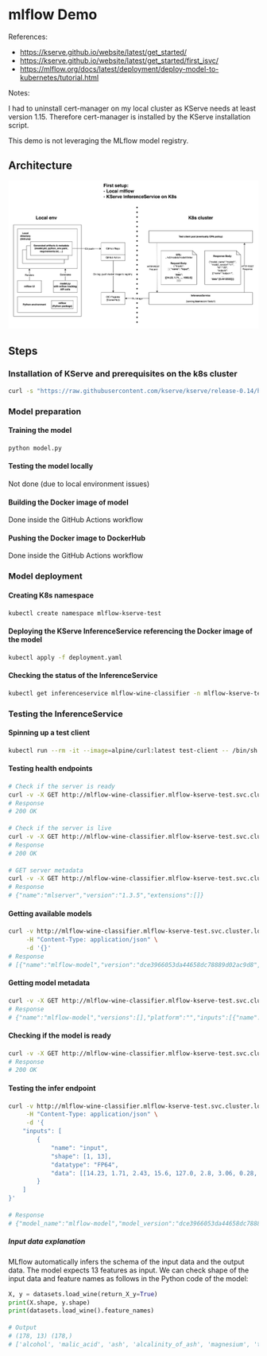 # mlflow Demo

References:
- https://kserve.github.io/website/latest/get_started/
- https://kserve.github.io/website/latest/get_started/first_isvc/
- https://mlflow.org/docs/latest/deployment/deploy-model-to-kubernetes/tutorial.html

Notes:

I had to uninstall cert-manager on my local cluster as KServe needs at least version 1.15.
Therefore cert-manager is installed by the KServe installation script.

This demo is not leveraging the MLflow model registry.

## Architecture

![Architecture](docs/images/mlflow.png)

## Steps

### Installation of KServe and prerequisites on the k8s cluster

```bash
curl -s "https://raw.githubusercontent.com/kserve/kserve/release-0.14/hack/quick_install.sh" | bash
```

### Model preparation

#### Training the model
```bash
python model.py
```

#### Testing the model locally
Not done (due to local environment issues)

#### Building the Docker image of model
Done inside the GitHub Actions workflow

#### Pushing the Docker image to DockerHub
Done inside the GitHub Actions workflow

### Model deployment

#### Creating K8s namespace
```bash
kubectl create namespace mlflow-kserve-test
```

#### Deploying the KServe InferenceService referencing the Docker image of the model
```bash
kubectl apply -f deployment.yaml
```

#### Checking the status of the InferenceService
```bash
kubectl get inferenceservice mlflow-wine-classifier -n mlflow-kserve-test
```


### Testing the InferenceService

#### Spinning up a test client
```bash
kubectl run --rm -it --image=alpine/curl:latest test-client -- /bin/sh
```

#### Testing health endpoints
```bash
# Check if the server is ready
curl -v -X GET http://mlflow-wine-classifier.mlflow-kserve-test.svc.cluster.local/v2/health/ready
# Response
# 200 OK

# Check if the server is live
curl -v -X GET http://mlflow-wine-classifier.mlflow-kserve-test.svc.cluster.local/v2/health/live
# Response
# 200 OK

# GET server metadata
curl -v -X GET http://mlflow-wine-classifier.mlflow-kserve-test.svc.cluster.local/v2/
# Response
# {"name":"mlserver","version":"1.3.5","extensions":[]}
```

#### Getting available models
```bash
curl -v http://mlflow-wine-classifier.mlflow-kserve-test.svc.cluster.local/v2/repository/index \
     -H "Content-Type: application/json" \
     -d '{}' 
# Response
# [{"name":"mlflow-model","version":"dce3966053da44658dc78889d02ac9d8","state":"READY","reason":""}]
```

#### Getting model metadata
```bash
curl -v -X GET http://mlflow-wine-classifier.mlflow-kserve-test.svc.cluster.local/v2/models/mlflow-model
# Response
# {"name":"mlflow-model","versions":[],"platform":"","inputs":[{"name":"input-0","datatype":"FP64","shape":[-1,13],"parameters":{"content_type":"np"}}],"outputs":[{"name":"output-0","datatype":"FP64","shape":[-1],"parameters":{"content_type":"np"}}],"parameters":{"content_type":"np"}}
```

#### Checking if the model is ready
```bash
curl -v -X GET http://mlflow-wine-classifier.mlflow-kserve-test.svc.cluster.local/v2/models/mlflow-model/ready
# Response
# 200 OK
```

#### Testing the infer endpoint
```bash
curl -v http://mlflow-wine-classifier.mlflow-kserve-test.svc.cluster.local/v2/models/mlflow-model/infer \
     -H "Content-Type: application/json" \
     -d '{
    "inputs": [
        {
            "name": "input",
            "shape": [1, 13],
            "datatype": "FP64",
            "data": [[14.23, 1.71, 2.43, 15.6, 127.0, 2.8, 3.06, 0.28, 2.29, 5.64, 1.04, 3.92, 1065.0]]
        }
    ]
}' 

# Response
# {"model_name":"mlflow-model","model_version":"dce3966053da44658dc78889d02ac9d8","id":"************************************","parameters":{"content_type":"np"},"outputs":[{"name":"output-1","shape":[1,1],"datatype":"FP64","parameters":{"content_type":"np"},"data":[0.44111927902918846]}]}
```

##### Input data explanation

MLflow automatically infers the schema of the input data and the output data.
The model expects 13 features as input. We can check shape of the input data and feature names as follows in the Python code of the model:

```python
X, y = datasets.load_wine(return_X_y=True)
print(X.shape, y.shape)
print(datasets.load_wine().feature_names)

# Output
# (178, 13) (178,)
# ['alcohol', 'malic_acid', 'ash', 'alcalinity_of_ash', 'magnesium', 'total_phenols', 'flavanoids', 'nonflavanoid_phenols', 'proanthocyanins', 'color_intensity', 'hue', 'od280/od315_of_diluted_wines', 'proline']
```
